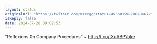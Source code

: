 ```yaml
---
layout: status
originalUrl: 'https://twitter.com/marcgg/status/493682998706204672'
isReply: false
date: 2014-07-28 09:02:53
---
```


"Reflexions On Company Procedures" ~ http://t.co/tXuABPVoke
